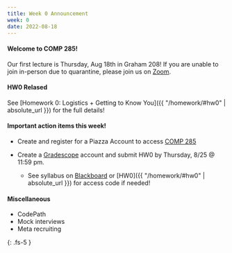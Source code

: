 ```yaml
---
title: Week 0 Announcement
week: 0
date: 2022-08-18
---
```


#### Welcome to COMP 285! 

Our first lecture is Thursday, Aug 18th in Graham 208! If you are unable to join in-person due to quarantine, please join us on [Zoom](https://ncat.zoom.us/j/9728635650).

#### HW0 Relased

See [Homework 0: Logistics + Getting to Know You]({{ "/homework/#hw0" | absolute_url }}) for the full details!


#### Important action items this week!

- Create and register for a Piazza Account to access [COMP 285](https://piazza.com/ncat/fall2022/comp285/home)

- Create a [Gradescope](https://www.gradescope.com/courses/413684) account and submit HW0 by Thursday, 8/25 @ 11:59 pm. 
  - See syllabus on [Blackboard](https://blackboard.ncat.edu/webapps/blackboard/execute/modulepage/view?course_id=_3571354_1) or [HW0]({{ "/homework/#hw0" | absolute_url }}) for access code if needed!

#### Miscellaneous

- CodePath 
- Mock interviews
- Meta recruiting

{: .fs-5 }
